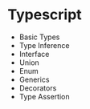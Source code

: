 # Typescript

* Basic Types
* Type Inference
* Interface
* Union
* Enum
* Generics
* Decorators
* Type Assertion
